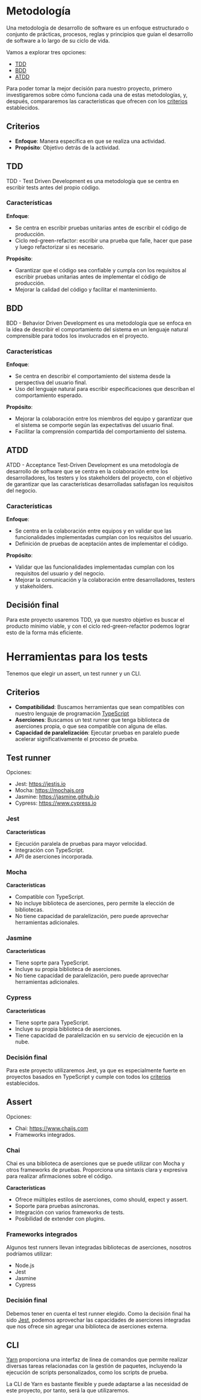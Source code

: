 # Metodología
Una metodología de desarrollo de software es un enfoque estructurado o conjunto
de prácticas, procesos, reglas y principios que guían el desarrollo de software
a lo largo de su ciclo de vida.

Vamos a explorar tres opciones:
* [TDD](#tdd)
* [BDD](#bdd)
* [ATDD](#atdd)

Para poder tomar la mejor decisión para nuestro proyecto, primero
investigaremos sobre cómo funciona cada una de estas metodologías, y, después,
compararemos las características que ofrecen con los [criterios](#criterios)
establecidos.

## Criterios
- **Enfoque**: Manera específica en que se realiza una actividad.
- **Propósito**: Objetivo detrás de la actividad.

## TDD
TDD - Test Driven Development es una metodología que se centra en escribir
tests antes del propio código.

### Características
**Enfoque**:
- Se centra en escribir pruebas unitarias antes de escribir el código de
producción.
- Ciclo red-green-refactor: escribir una prueba que falle, hacer que pase y
luego refactorizar si es necesario.

**Propósito**:
- Garantizar que el código sea confiable y cumpla con los requisitos al
escribir pruebas unitarias antes de implementar el código de producción.
- Mejorar la calidad del código y facilitar el mantenimiento.

## BDD
BDD - Behavior Driven Development es una metodología que se enfoca en la idea
de describir el comportamiento del sistema en un lenguaje natural comprensible
para todos los involucrados en el proyecto.

### Características
**Enfoque**:
- Se centra en describir el comportamiento del sistema desde la perspectiva del
usuario final.
- Uso del lenguaje natural para escribir especificaciones que describan el
comportamiento esperado.

**Propósito**:
-  Mejorar la colaboración entre los miembros del equipo y garantizar que el
sistema se comporte según las expectativas del usuario final.
- Facilitar la comprensión compartida del comportamiento del sistema.

## ATDD
ATDD - Acceptance Test-Driven Development es una metodología de desarrollo de
software que se centra en la colaboración entre los desarrolladores, los
testers y los stakeholders del proyecto, con el objetivo de garantizar que las
características desarrolladas satisfagan los requisitos del negocio.

### Características
**Enfoque**:
- Se centra en la colaboración entre equipos y en validar que las
funcionalidades implementadas cumplan con los requisitos del usuario.
- Definición de pruebas de aceptación antes de implementar el código.

**Propósito**:
- Validar que las funcionalidades implementadas cumplan con los requisitos del
usuario y del negocio.
- Mejorar la comunicación y la colaboración entre desarrolladores, testers y
stakeholders.

## Decisión final
Para este proyecto usaremos TDD, ya que nuestro objetivo es buscar el producto
mínimo viable, y con el ciclo red-green-refactor podemos lograr esto de la
forma más eficiente.


# Herramientas para los tests
Tenemos que elegir un assert, un test runner y un CLI.

## Criterios
- **Compatibilidad**: Buscamos herramientas que sean compatibles con nuestro
lenguaje de programación [TypeScript](../iv.yaml)
- **Aserciones**: Buscamos un test runner que tenga biblioteca de aserciones
propia, o que sea compatible con alguna de ellas.
- **Capacidad de paralelización**: Ejecutar pruebas en paralelo puede acelerar
significativamente el proceso de prueba.


## Test runner
Opciones:
* Jest: https://jestjs.io
* Mocha: https://mochajs.org
* Jasmine: https://jasmine.github.io
* Cypress: https://www.cypress.io

### Jest
**Características**
* Ejecución paralela de pruebas para mayor velocidad.
* Integración con TypeScript.
* API de aserciones incorporada.

### Mocha
**Características**
* Compatible con TypeScript.
* No incluye biblioteca de aserciones, pero permite la elección de bibliotecas.
* No tiene capacidad de paralelización, pero puede aprovechar herramientas
adicionales.

### Jasmine
**Características**
* Tiene soprte para TypeScript.
* Incluye su propia biblioteca de aserciones.
* No tiene capacidad de paralelización, pero puede aprovechar herramientas
adicionales.

### Cypress
**Características**
* Tiene soprte para TypeScript.
* Incluye su propia biblioteca de aserciones.
* Tiene capacidad de paralelización en su servicio de ejecución en la nube.

### Decisión final
Para este proyecto utilizaremos Jest, ya que es especialmente fuerte en
proyectos basados en TypeScript y cumple con todos los
[criterios](#criterios-1) establecidos.


## Assert
Opciones:
* Chai: https://www.chaijs.com
* Frameworks integrados.

### Chai
Chai es una biblioteca de aserciones que se puede utilizar con Mocha y otros
frameworks de pruebas. Proporciona una sintaxis clara y expresiva para realizar
afirmaciones sobre el código.

**Características**
* Ofrece múltiples estilos de aserciones, como should, expect y assert.
* Soporte para pruebas asíncronas.
* Integración con varios frameworks de tests.
* Posibilidad de extender con plugins.

### Frameworks integrados
Algunos test runners llevan integradas bibliotecas de aserciones, nosotros
podríamos utilizar:
- Node.js
- Jest
- Jasmine
- Cypress

### Decisión final
Debemos tener en cuenta el test runner elegido. Como la decisión final ha sido
[Jest](#jest), podemos aprovechar las capacidades de aserciones integradas que
nos ofrece sin agregar una biblioteca de aserciones externa.

## CLI
[Yarn](gestor_dependencias.md) proporciona una interfaz de línea de comandos
que permite realizar diversas tareas relacionadas con la gestión de paquetes,
incluyendo la ejecución de scripts personalizados, como los scripts de prueba.

La CLI de Yarn es bastante flexible y puede adaptarse a las necesidad de este
proyecto, por tanto, será la que utilizaremos.